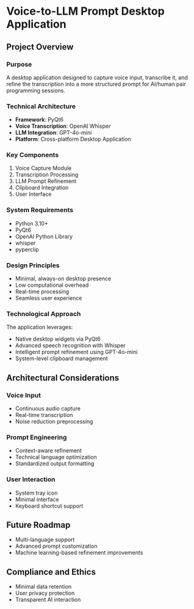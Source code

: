 # Voice-to-LLM Prompt Desktop Application

## Project Overview

### Purpose
A desktop application designed to capture voice input, transcribe it, and refine the transcription into a more structured prompt for AI/human pair programming sessions.

### Technical Architecture
- **Framework**: PyQt6
- **Voice Transcription**: OpenAI Whisper
- **LLM Integration**: GPT-4o-mini
- **Platform**: Cross-platform Desktop Application

### Key Components
1. Voice Capture Module
2. Transcription Processing
3. LLM Prompt Refinement
4. Clipboard Integration
5. User Interface

### System Requirements
- Python 3.10+
- PyQt6
- OpenAI Python Library
- whisper
- pyperclip

### Design Principles
- Minimal, always-on desktop presence
- Low computational overhead
- Real-time processing
- Seamless user experience

### Technological Approach
The application leverages:
- Native desktop widgets via PyQt6
- Advanced speech recognition with Whisper
- Intelligent prompt refinement using GPT-4o-mini
- System-level clipboard management

## Architectural Considerations

### Voice Input
- Continuous audio capture
- Real-time transcription
- Noise reduction preprocessing

### Prompt Engineering
- Context-aware refinement
- Technical language optimization
- Standardized output formatting

### User Interaction
- System tray icon
- Minimal interface
- Keyboard shortcut support

## Future Roadmap
- Multi-language support
- Advanced prompt customization
- Machine learning-based refinement improvements

## Compliance and Ethics
- Minimal data retention
- User privacy protection
- Transparent AI interaction

